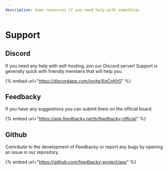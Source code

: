 ```yaml
---
description: Some resources if you need help with something.
---
```


# Support

## Discord

If you need any help with self-hosting, join our Discord server! Support is generally quick with friendly members that will help you.

{% embed url="https://discordapp.com/invite/6qCnKh5" %}

## Feedbacky

If you have any suggestions you can submit them on the official board.

{% embed url="https://app.feedbacky.net/b/feedbacky-official" %}

## Github

Contribute to the development of Feedbacky or report any bugs by opening an issue in our repository.

{% embed url="https://github.com/feedbacky-project/app" %}
